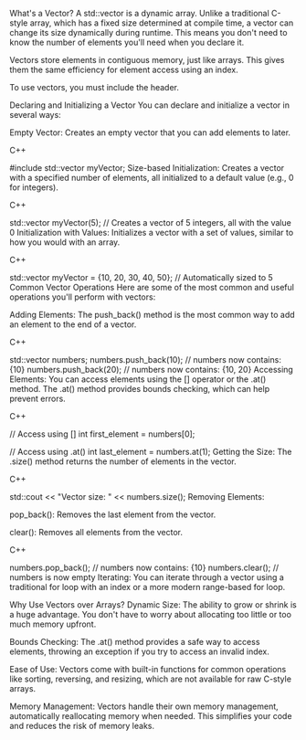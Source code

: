 What's a Vector?
A std::vector is a dynamic array. Unlike a traditional C-style array, which has a fixed size determined at compile time, a vector can change its size dynamically during runtime. This means you don't need to know the number of elements you'll need when you declare it.

Vectors store elements in contiguous memory, just like arrays. This gives them the same efficiency for element access using an index.

To use vectors, you must include the <vector> header.

Declaring and Initializing a Vector
You can declare and initialize a vector in several ways:

Empty Vector: Creates an empty vector that you can add elements to later.

C++

#include <vector>
std::vector<int> myVector;
Size-based Initialization: Creates a vector with a specified number of elements, all initialized to a default value (e.g., 0 for integers).

C++

std::vector<int> myVector(5); // Creates a vector of 5 integers, all with the value 0
Initialization with Values: Initializes a vector with a set of values, similar to how you would with an array.

C++

std::vector<int> myVector = {10, 20, 30, 40, 50}; // Automatically sized to 5
Common Vector Operations
Here are some of the most common and useful operations you'll perform with vectors:

Adding Elements: The push_back() method is the most common way to add an element to the end of a vector.

C++

std::vector<int> numbers;
numbers.push_back(10); // numbers now contains: {10}
numbers.push_back(20); // numbers now contains: {10, 20}
Accessing Elements: You can access elements using the [] operator or the .at() method. The .at() method provides bounds checking, which can help prevent errors.

C++

// Access using []
int first_element = numbers[0]; 

// Access using .at()
int last_element = numbers.at(1);
Getting the Size: The .size() method returns the number of elements in the vector.

C++

std::cout << "Vector size: " << numbers.size();
Removing Elements:

pop_back(): Removes the last element from the vector.

clear(): Removes all elements from the vector.

C++

numbers.pop_back(); // numbers now contains: {10}
numbers.clear();    // numbers is now empty
Iterating: You can iterate through a vector using a traditional for loop with an index or a more modern range-based for loop.

Why Use Vectors over Arrays?
Dynamic Size: The ability to grow or shrink is a huge advantage. You don't have to worry about allocating too little or too much memory upfront.

Bounds Checking: The .at() method provides a safe way to access elements, throwing an exception if you try to access an invalid index.

Ease of Use: Vectors come with built-in functions for common operations like sorting, reversing, and resizing, which are not available for raw C-style arrays.

Memory Management: Vectors handle their own memory management, automatically reallocating memory when needed. This simplifies your code and reduces the risk of memory leaks.